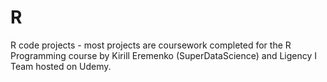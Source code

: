 # R

R code projects - most projects are coursework completed for the R Programming course by Kirill Eremenko (SuperDataScience) and Ligency I Team hosted on Udemy.
